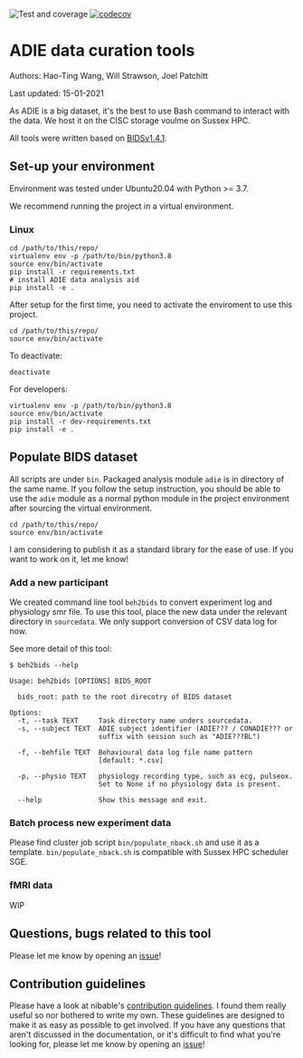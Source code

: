 ![Test and coverage](https://github.com/htwangtw/adie_ongoingthoughts/workflows/Test%20and%20coverage/badge.svg)
[![codecov](https://codecov.io/gh/htwangtw/adie_ongoingthoughts/branch/main/graph/badge.svg?token=TM50FG36GZ)](https://codecov.io/gh/htwangtw/adie_ongoingthoughts)

# ADIE data curation tools

Authors: Hao-Ting Wang, Will Strawson, Joel Patchitt

Last updated: 15-01-2021

As ADIE is a big dataset, it's the best to use Bash command to interact with the data.
We host it on the CISC storage voulme on Sussex HPC.

All tools were written based on [BIDSv1.4.1](https://bids-specification.readthedocs.io/en/v1.4.1/).

## Set-up your environment
Environment was tested under Ubuntu20.04 with Python >= 3.7.

We recommend running the project in a virtual environment.

### Linux
```
cd /path/to/this/repo/
virtualenv env -p /path/to/bin/python3.8
source env/bin/activate
pip install -r requirements.txt
# install ADIE data analysis aid
pip install -e .
```
After setup for the first time, you need to activate the enviroment to use this project.
```
cd /path/to/this/repo/
source env/bin/activate
```
To deactivate:
```
deactivate
```

For developers:
```
virtualenv env -p /path/to/bin/python3.8
source env/bin/activate
pip install -r dev-requirements.txt
pip install -e .
```

## Populate BIDS dataset

All scripts are under `bin`.
Packaged analysis module `adie` is in directory of the same name.
If you follow the setup instruction, you should be able to use the `adie` module as a normal python module in the project environment after sourcing the virtual environment.

```
cd /path/to/this/repo/
source env/bin/activate
```

I am considering to publish it as a standard library for the ease of use.
If you want to work on it, let me know!

### Add a new participant
We created command line tool `beh2bids` to convert experiment log and physiology smr file.
To use this tool, place the new data under the relevant directory in `sourcedata`.
We only support conversion of CSV data log for now.

See more detail of this tool:
```
$ beh2bids --help

Usage: beh2bids [OPTIONS] BIDS_ROOT

  bids_root: path to the root direcotry of BIDS dataset

Options:
  -t, --task TEXT     Task directory name unders sourcedata.
  -s, --subject TEXT  ADIE subject identifier (ADIE??? / CONADIE??? or
                      suffix with session such as "ADIE???BL")

  -f, --behfile TEXT  Behavioural data log file name pattern
                      [default: *.csv]

  -p, --physio TEXT   physiology recording type, such as ecg, pulseox.
                      Set to None if no physiology data is present.

  --help              Show this message and exit.
```

### Batch process new experiment data
Please find cluster job script `bin/populate_nback.sh` and use it as a template.
`bin/populate_nback.sh` is compatible with Sussex HPC scheduler SGE.

### fMRI data
WIP

## Questions, bugs related to this tool
Please let me know by opening an [issue](https://github.com/htwangtw/adie_ongoingthoughts/issues)!

## Contribution guidelines
Please have a look at nibable's [contribution guidelines](https://nipy.org/nibabel/devel/devguide.html). I found them really useful so nor bothered to write my own. These guidelines are designed to make it as easy as possible to get involved. If you have any questions that aren't discussed in the documentation, or it's difficult to find what you're looking for, please let me know by opening an [issue](https://github.com/htwangtw/adie_ongoingthoughts/issues)!
